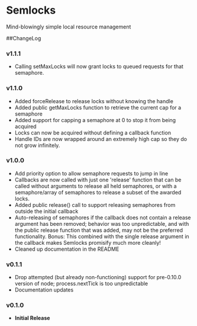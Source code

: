 # Semlocks
Mind-blowingly simple local resource management

##ChangeLog

### v1.1.1
- Calling setMaxLocks will now grant locks to queued requests for that
semaphore.

### v1.1.0
- Added forceRelease to release locks without knowing the handle
- Added public getMaxLocks function to retrieve the current cap for a semaphore
- Added support for capping a semaphore at 0 to stop it from being acquired
- Locks can now be acquired without defining a callback function
- Handle IDs are now wrapped around an extremely high cap so they do not grow
infinitely.

### v1.0.0
- Add priority option to allow semaphore requests to jump in line
- Callbacks are now called with just one 'release' function that can be called
without arguments to release all held semaphores, or with a semaphore/array of
semaphores to release a subset of the awarded locks.
- Added public release() call to support releasing semaphores from outside the
initial callback
- Auto-releasing of semaphores if the callback does not contain a release
argument has been removed; behavior was too unpredictable, and with the public
release function that was added, may not be the preferred functionality.
Bonus: This combined with the single release argument in the callback makes
Semlocks promisify much more cleanly!
- Cleaned up documentation in the README

### v0.1.1
- Drop attempted (but already non-functioning) support for pre-0.10.0 version
of node; process.nextTick is too unpredictable
- Documentation updates

### v0.1.0
- **Initial Release**
